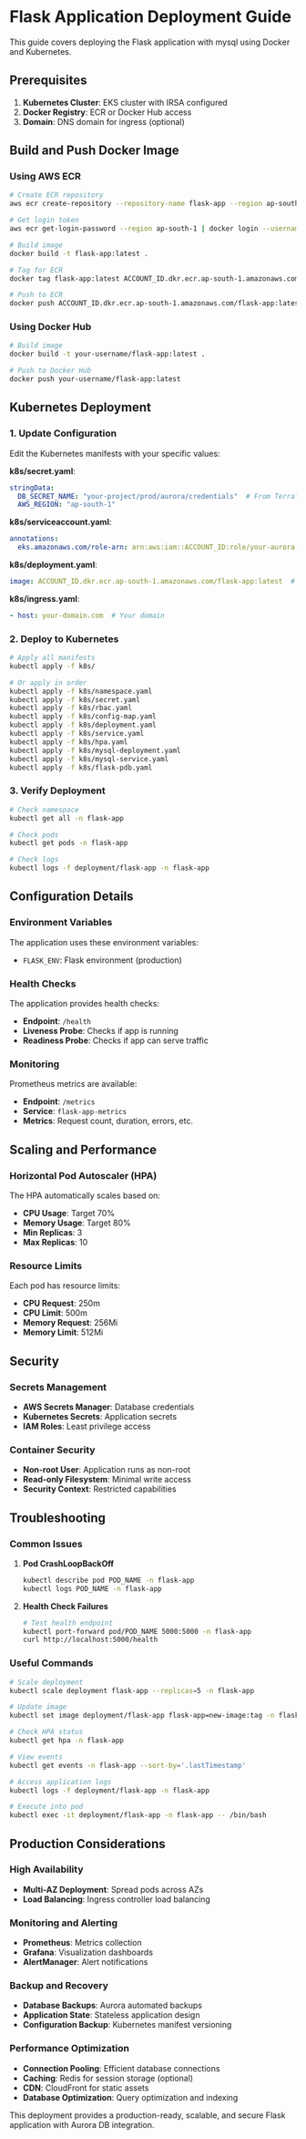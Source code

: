 # Flask Application Deployment Guide

This guide covers deploying the Flask application with mysql using Docker and Kubernetes.


## Prerequisites

1. **Kubernetes Cluster**: EKS cluster with IRSA configured
2. **Docker Registry**: ECR or Docker Hub access
32. **Domain**: DNS domain for ingress (optional)

## Build and Push Docker Image

### Using AWS ECR

```bash
# Create ECR repository
aws ecr create-repository --repository-name flask-app --region ap-south-1

# Get login token
aws ecr get-login-password --region ap-south-1 | docker login --username AWS --password-stdin ACCOUNT_ID.dkr.ecr.ap-south-1.amazonaws.com

# Build image
docker build -t flask-app:latest .

# Tag for ECR
docker tag flask-app:latest ACCOUNT_ID.dkr.ecr.ap-south-1.amazonaws.com/flask-app:latest

# Push to ECR
docker push ACCOUNT_ID.dkr.ecr.ap-south-1.amazonaws.com/flask-app:latest
```

### Using Docker Hub

```bash
# Build image
docker build -t your-username/flask-app:latest .

# Push to Docker Hub
docker push your-username/flask-app:latest
```

## Kubernetes Deployment

### 1. Update Configuration

Edit the Kubernetes manifests with your specific values:

**k8s/secret.yaml**:
```yaml
stringData:
  DB_SECRET_NAME: "your-project/prod/aurora/credentials"  # From Terraform output
  AWS_REGION: "ap-south-1"
```

**k8s/serviceaccount.yaml**:
```yaml
annotations:
  eks.amazonaws.com/role-arn: arn:aws:iam::ACCOUNT_ID:role/your-aurora-access-role  # From Terraform output
```

**k8s/deployment.yaml**:
```yaml
image: ACCOUNT_ID.dkr.ecr.ap-south-1.amazonaws.com/flask-app:latest  # Your image
```

**k8s/ingress.yaml**:
```yaml
- host: your-domain.com  # Your domain
```

### 2. Deploy to Kubernetes

```bash
# Apply all manifests
kubectl apply -f k8s/

# Or apply in order
kubectl apply -f k8s/namespace.yaml
kubectl apply -f k8s/secret.yaml
kubectl apply -f k8s/rbac.yaml
kubectl apply -f k8s/config-map.yaml
kubectl apply -f k8s/deployment.yaml
kubectl apply -f k8s/service.yaml
kubectl apply -f k8s/hpa.yaml
kubectl apply -f k8s/mysql-deployment.yaml
kubectl apply -f k8s/mysql-service.yaml
kubectl apply -f k8s/flask-pdb.yaml
```

### 3. Verify Deployment

```bash
# Check namespace
kubectl get all -n flask-app

# Check pods
kubectl get pods -n flask-app

# Check logs
kubectl logs -f deployment/flask-app -n flask-app

```

## Configuration Details

### Environment Variables

The application uses these environment variables:

- `FLASK_ENV`: Flask environment (production)



### Health Checks

The application provides health checks:

- **Endpoint**: `/health`
- **Liveness Probe**: Checks if app is running
- **Readiness Probe**: Checks if app can serve traffic

### Monitoring

Prometheus metrics are available:

- **Endpoint**: `/metrics`
- **Service**: `flask-app-metrics`
- **Metrics**: Request count, duration, errors, etc.

## Scaling and Performance

### Horizontal Pod Autoscaler (HPA)

The HPA automatically scales based on:

- **CPU Usage**: Target 70%
- **Memory Usage**: Target 80%
- **Min Replicas**: 3
- **Max Replicas**: 10

### Resource Limits

Each pod has resource limits:

- **CPU Request**: 250m
- **CPU Limit**: 500m
- **Memory Request**: 256Mi
- **Memory Limit**: 512Mi


## Security


### Secrets Management

- **AWS Secrets Manager**: Database credentials
- **Kubernetes Secrets**: Application secrets
- **IAM Roles**: Least privilege access

### Container Security

- **Non-root User**: Application runs as non-root
- **Read-only Filesystem**: Minimal write access
- **Security Context**: Restricted capabilities

## Troubleshooting

### Common Issues

1. **Pod CrashLoopBackOff**
   ```bash
   kubectl describe pod POD_NAME -n flask-app
   kubectl logs POD_NAME -n flask-app
   ```


2. **Health Check Failures**
   ```bash
   # Test health endpoint
   kubectl port-forward pod/POD_NAME 5000:5000 -n flask-app
   curl http://localhost:5000/health
   ```

### Useful Commands

```bash
# Scale deployment
kubectl scale deployment flask-app --replicas=5 -n flask-app

# Update image
kubectl set image deployment/flask-app flask-app=new-image:tag -n flask-app

# Check HPA status
kubectl get hpa -n flask-app

# View events
kubectl get events -n flask-app --sort-by='.lastTimestamp'

# Access application logs
kubectl logs -f deployment/flask-app -n flask-app

# Execute into pod
kubectl exec -it deployment/flask-app -n flask-app -- /bin/bash
```

## Production Considerations

### High Availability

- **Multi-AZ Deployment**: Spread pods across AZs
- **Load Balancing**: Ingress controller load balancing

### Monitoring and Alerting

- **Prometheus**: Metrics collection
- **Grafana**: Visualization dashboards
- **AlertManager**: Alert notifications

### Backup and Recovery

- **Database Backups**: Aurora automated backups
- **Application State**: Stateless application design
- **Configuration Backup**: Kubernetes manifest versioning

### Performance Optimization

- **Connection Pooling**: Efficient database connections
- **Caching**: Redis for session storage (optional)
- **CDN**: CloudFront for static assets
- **Database Optimization**: Query optimization and indexing

This deployment provides a production-ready, scalable, and secure Flask application with Aurora DB integration.